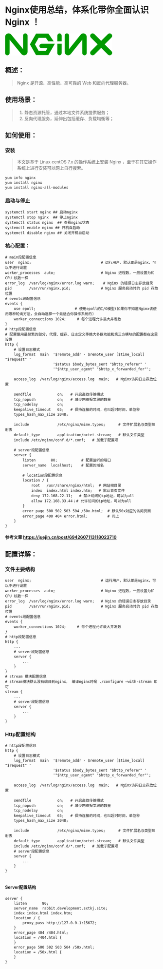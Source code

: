 # Nginx使用总结，体系化带你全面认识 Nginx ！

<img src="./pic/nginx.png" alt="nginx logo" style="zoom:100%;" />

## 概述：
> Nginx 是开源、高性能、高可靠的 Web 和反向代理服务器。

## 使用场景：

> 1. 静态资源托管，通过本地文件系统提供服务；
> 2. 反向代理服务，延伸出包括缓存、负载均衡等；

## 如何使用：

### 安装

> 本文是基于 Linux centOS 7.x 的操作系统上安装 Nginx ，至于在其它操作系统上进行安装可以网上自行搜索。

```shell
yum info nginx
yum install nginx
yum install nginx-all-modules
```

### 启动与停止

```shell
systemctl start nginx ## 启动nginx
systemctl stop nginx  ## 停止nginx
systemctl status nginx  ## 查看nginx状态
systemctl enable nginx ## 开机自启动
systemctl disable nginx ## 关闭开机自启动
```

### 核心配置：

```nginx
# main段配置信息
user  nginx;                        		# 运行用户，默认即是nginx，可以不进行设置
worker_processes  auto;             		# Nginx 进程数，一般设置为和 CPU 核数一样
error_log  /var/log/nginx/error.log warn;    # Nginx 的错误日志存放目录
pid        /var/run/nginx.pid;      		# Nginx 服务启动时的 pid 存放位置
# events段配置信息
events {
    use epoll;     				# 使用epoll的I/O模型(如果你不知道Nginx该使用哪种轮询方法，会自动选择一个最适合你操作系统的)
    worker_connections 1024;   	 # 每个进程允许最大并发数
}
# http段配置信息
# 配置使用最频繁的部分，代理、缓存、日志定义等绝大多数功能和第三方模块的配置都在这里设置
http { 
    # 设置日志模式
    log_format  main  '$remote_addr - $remote_user [$time_local] "$request" '
                      '$status $body_bytes_sent "$http_referer" '
                      '"$http_user_agent" "$http_x_forwarded_for"';

    access_log  /var/log/nginx/access.log  main;   # Nginx访问日志存放位置

    sendfile            on;   # 开启高效传输模式
    tcp_nopush          on;   # 减少网络报文段的数量
    tcp_nodelay         on;
    keepalive_timeout   65;   # 保持连接的时间，也叫超时时间，单位秒
    types_hash_max_size 2048;

    include             /etc/nginx/mime.types;      # 文件扩展名与类型映射表
    default_type        application/octet-stream;   # 默认文件类型
    include /etc/nginx/conf.d/*.conf;   # 加载子配置项

    # server段配置信息
    server {
    	listen       80;       	   # 配置监听的端口
    	server_name  localhost;    # 配置的域名
      
    	# location段配置信息
    	location / {
    		root   /usr/share/nginx/html;  # 网站根目录
    		index  index.html index.htm;   # 默认首页文件
    		deny 172.168.22.11;   # 禁止访问的ip地址，可以为all
    		allow 172.168.33.44；# 允许访问的ip地址，可以为all
    	}
    	error_page 500 502 503 504 /50x.html;  # 默认50x对应的访问页面
    	error_page 400 404 error.html;   	   # 同上
    }
}
```

#### 参考文章 https://juejin.cn/post/6942607113118023710

## 配置详解：

###  文件主要结构
```nginx
user  nginx;                        		# 运行用户，默认即是nginx，可以不进行设置
worker_processes  auto;             		# Nginx 进程数，一般设置为和 CPU 核数一样
error_log  /var/log/nginx/error.log warn;   # Nginx 的错误日志存放目录
pid        /var/run/nginx.pid;      		# Nginx 服务启动时的 pid 存放位置
# events段配置信息
events {
    worker_connections 1024;   	 # 每个进程允许最大并发数
}
# http段配置信息
http { 
	...
    # server段配置信息
    server {
		...
    }
}
# stream 模块配置信息
# stream模块默认没有编译到nginx， 编译nginx时候 ./configure –with-stream 即可
stream {
	...
    # server段配置信息
    server {
    	...
    }
}
```
### Http配置结构
```nginx
# http段配置信息
http { 
    # 设置日志模式
    log_format  main  '$remote_addr - $remote_user [$time_local] "$request" '
                      '$status $body_bytes_sent "$http_referer" '
                      '"$http_user_agent" "$http_x_forwarded_for"';

    access_log  /var/log/nginx/access.log  main;   # Nginx访问日志存放位置

    sendfile            on;   # 开启高效传输模式
    tcp_nopush          on;   # 减少网络报文段的数量
    tcp_nodelay         on;
    keepalive_timeout   65;   # 保持连接的时间，也叫超时时间，单位秒
    types_hash_max_size 2048;

    include             /etc/nginx/mime.types;      # 文件扩展名与类型映射表
    default_type        application/octet-stream;   # 默认文件类型
    include /etc/nginx/conf.d/*.conf;   # 加载子配置项
    # server段配置信息
    server {
    	...
    }
}


```

#### Server配置结构

    server {
        listen       80;
        server_name  rabbit.development.sxtkj.site;
        index index.html index.htm;
        location / {
            proxy_pass http://127.0.0.1:15672;
        }
        error_page 404 /404.html;
        location = /404.html {
        }
        error_page 500 502 503 504 /50x.html;
        location = /50x.html {
        }
    }

